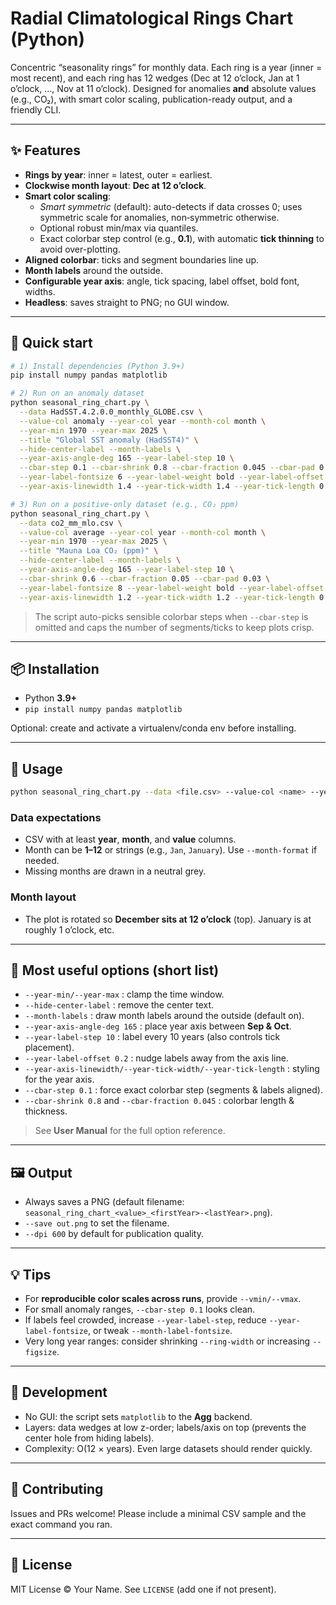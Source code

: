 # Radial Climatological Rings Chart (Python)

Concentric “seasonality rings” for monthly data. Each ring is a year (inner = most recent), and each ring has 12 wedges (Dec at 12 o’clock, Jan at 1 o’clock, …, Nov at 11 o’clock). Designed for anomalies **and** absolute values (e.g., CO₂), with smart color scaling, publication-ready output, and a friendly CLI.

---

## ✨ Features
- **Rings by year**: inner = latest, outer = earliest.
- **Clockwise month layout**: **Dec at 12 o’clock**.
- **Smart color scaling**:
  - *Smart symmetric* (default): auto-detects if data crosses 0; uses symmetric scale for anomalies, non‑symmetric otherwise.
  - Optional robust min/max via quantiles.
  - Exact colorbar step control (e.g., **0.1**), with automatic **tick thinning** to avoid over-plotting.
- **Aligned colorbar**: ticks and segment boundaries line up.
- **Month labels** around the outside.
- **Configurable year axis**: angle, tick spacing, label offset, bold font, widths.
- **Headless**: saves straight to PNG; no GUI window.

---

## 🚀 Quick start

```bash
# 1) Install dependencies (Python 3.9+)
pip install numpy pandas matplotlib

# 2) Run on an anomaly dataset
python seasonal_ring_chart.py \
  --data HadSST.4.2.0.0_monthly_GLOBE.csv \
  --value-col anomaly --year-col year --month-col month \
  --year-min 1970 --year-max 2025 \
  --title "Global SST anomaly (HadSST4)" \
  --hide-center-label --month-labels \
  --year-axis-angle-deg 165 --year-label-step 10 \
  --cbar-step 0.1 --cbar-shrink 0.8 --cbar-fraction 0.045 --cbar-pad 0.03 \
  --year-label-fontsize 6 --year-label-weight bold --year-label-offset 0.22 \
  --year-axis-linewidth 1.4 --year-tick-width 1.4 --year-tick-length 0.10

# 3) Run on a positive-only dataset (e.g., CO₂ ppm)
python seasonal_ring_chart.py \
  --data co2_mm_mlo.csv \
  --value-col average --year-col year --month-col month \
  --year-min 1970 --year-max 2025 \
  --title "Mauna Loa CO₂ (ppm)" \
  --hide-center-label --month-labels \
  --year-axis-angle-deg 165 --year-label-step 10 \
  --cbar-shrink 0.6 --cbar-fraction 0.05 --cbar-pad 0.03 \
  --year-label-fontsize 8 --year-label-weight bold --year-label-offset 0.20 \
  --year-axis-linewidth 1.2 --year-tick-width 1.2 --year-tick-length 0.10
```

> The script auto-picks sensible colorbar steps when `--cbar-step` is omitted and caps the number of segments/ticks to keep plots crisp.

---

## 📦 Installation
- Python **3.9+**
- `pip install numpy pandas matplotlib`

Optional: create and activate a virtualenv/conda env before installing.

---

## 🧭 Usage

```bash
python seasonal_ring_chart.py --data <file.csv> --value-col <name> --year-col <name> --month-col <name> [options]
```

### Data expectations
- CSV with at least **year**, **month**, and **value** columns.
- Month can be **1–12** or strings (e.g., `Jan`, `January`). Use `--month-format` if needed.
- Missing months are drawn in a neutral grey.

### Month layout
- The plot is rotated so **December sits at 12 o’clock** (top). January is at roughly 1 o’clock, etc.

---

## 🔧 Most useful options (short list)
- `--year-min/--year-max` : clamp the time window.
- `--hide-center-label` : remove the center text.
- `--month-labels` : draw month labels around the outside (default on).
- `--year-axis-angle-deg 165` : place year axis between **Sep & Oct**.
- `--year-label-step 10` : label every 10 years (also controls tick placement).
- `--year-label-offset 0.2` : nudge labels away from the axis line.
- `--year-axis-linewidth/--year-tick-width/--year-tick-length` : styling for the year axis.
- `--cbar-step 0.1` : force exact colorbar step (segments & labels aligned).
- `--cbar-shrink 0.8` and `--cbar-fraction 0.045` : colorbar length & thickness.

> See **User Manual** for the full option reference.

---

## 🖼 Output
- Always saves a PNG (default filename: `seasonal_ring_chart_<value>_<firstYear>-<lastYear>.png`).
- `--save out.png` to set the filename.
- `--dpi 600` by default for publication quality.

---

## 💡 Tips
- For **reproducible color scales across runs**, provide `--vmin/--vmax`.
- For small anomaly ranges, `--cbar-step 0.1` looks clean.
- If labels feel crowded, increase `--year-label-step`, reduce `--year-label-fontsize`, or tweak `--month-label-fontsize`.
- Very long year ranges: consider shrinking `--ring-width` or increasing `--figsize`.

---

## 🧪 Development
- No GUI: the script sets `matplotlib` to the **Agg** backend.
- Layers: data wedges at low z-order; labels/axis on top (prevents the center hole from hiding labels).
- Complexity: O(12 × years). Even large datasets should render quickly.

---

## 🤝 Contributing
Issues and PRs welcome! Please include a minimal CSV sample and the exact command you ran.

---

## 📄 License
MIT License © Your Name. See `LICENSE` (add one if not present).

